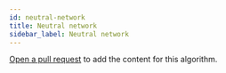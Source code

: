 ```yaml
---
id: neutral-network
title: Neutral network
sidebar_label: Neutral network
---
```


[Open a pull request](https://github.com/AllAlgorithms/algorithms/tree/master/docs/neutral-network.md) to add the content for this algorithm.